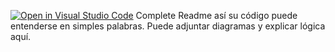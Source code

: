 [![Open in Visual Studio Code](https://classroom.github.com/assets/open-in-vscode-2e0aaae1b6195c2367325f4f02e2d04e9abb55f0b24a779b69b11b9e10269abc.svg)](https://classroom.github.com/online_ide?assignment_repo_id=15535201&assignment_repo_type=AssignmentRepo)
Complete Readme así su código puede entenderse en simples palabras. Puede adjuntar diagramas y explicar lógica aquí. 
